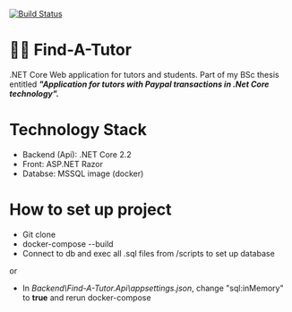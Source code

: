 [![Build Status](https://travis-ci.org/jurczewski/Find-A-Tutor.svg?branch=master)](https://travis-ci.org/jurczewski/Find-A-Tutor)
# 👨‍🏫 Find-A-Tutor
.NET Core Web application for tutors and students.
Part of my BSc thesis entitled ***"Application for tutors with Paypal transactions in .Net Core technology".***

# Technology Stack
- Backend (Api): .NET Core 2.2
- Front: ASP.NET Razor
- Databse: MSSQL image (docker)

# How to set up project
- Git clone
- docker-compose --build
- Connect to db and exec all .sql files from /scripts to set up database

or
- In *Backend\Find-A-Tutor.Api\appsettings.json*, change "sql:inMemory" to **true** and rerun docker-compose
